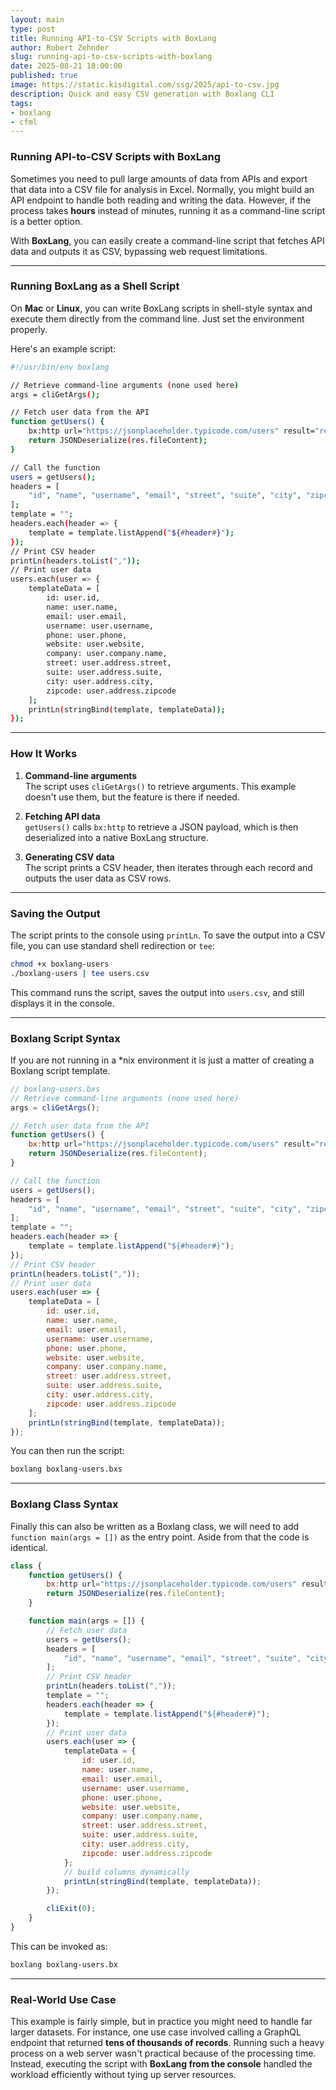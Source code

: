 ```yaml
---
layout: main
type: post
title: Running API-to-CSV Scripts with BoxLang
author: Robert Zehnder
slug: running-api-to-csv-scripts-with-boxlang
date: 2025-08-21 18:00:00
published: true
image: https://static.kisdigital.com/ssg/2025/api-to-csv.jpg
description: Quick and easy CSV generation with Boxlang CLI
tags:
- boxlang
- cfml
---
```

### Running API-to-CSV Scripts with BoxLang

Sometimes you need to pull large amounts of data from APIs and export
that data into a CSV file for analysis in Excel. Normally, you might
build an API endpoint to handle both reading and writing the data.
However, if the process takes **hours** instead of minutes, running it
as a command-line script is a better option.

With **BoxLang**, you can easily create a command-line script that
fetches API data and outputs it as CSV, bypassing web request
limitations.

------------------------------------------------------------------------

### Running BoxLang as a Shell Script

On **Mac** or **Linux**, you can write BoxLang scripts in shell-style
syntax and execute them directly from the command line. Just set the
environment properly.

Here's an example script:

``` bash
#!/usr/bin/env boxlang

// Retrieve command-line arguments (none used here)
args = cliGetArgs();

// Fetch user data from the API
function getUsers() {
	bx:http url="https://jsonplaceholder.typicode.com/users" result="res";
	return JSONDeserialize(res.fileContent);
}

// Call the function
users = getUsers();
headers = [
	"id", "name", "username", "email", "street", "suite", "city", "zipcode", "phone", "website", "company"
];
template = "";
headers.each(header => {
	template = template.listAppend("${#header#}");
});
// Print CSV header
printLn(headers.toList(","));
// Print user data
users.each(user => {
	templateData = [
		id: user.id,
		name: user.name,
		email: user.email,
		username: user.username,
		phone: user.phone,
		website: user.website,
		company: user.company.name,
		street: user.address.street,
		suite: user.address.suite,
		city: user.address.city,
		zipcode: user.address.zipcode
	];
	printLn(stringBind(template, templateData));
});
```

------------------------------------------------------------------------

### How It Works

1.  **Command-line arguments**\
    The script uses `cliGetArgs()` to retrieve arguments. This example
    doesn't use them, but the feature is there if needed.

2.  **Fetching API data**\
    `getUsers()` calls `bx:http` to retrieve a JSON payload, which is
    then deserialized into a native BoxLang structure.

3.  **Generating CSV data**\
    The script prints a CSV header, then iterates through each record
    and outputs the user data as CSV rows.

------------------------------------------------------------------------

### Saving the Output

The script prints to the console using `printLn`. To save the output
into a CSV file, you can use standard shell redirection or `tee`:

``` bash
chmod +x boxlang-users
./boxlang-users | tee users.csv
```

This command runs the script, saves the output into `users.csv`, and
still displays it in the console.

------------------------------------------------------------------------

### Boxlang Script Syntax

If you are not running in a \*nix environment it is just a matter of
creating a Boxlang script template.

``` js
// boxlang-users.bxs
// Retrieve command-line arguments (none used here)
args = cliGetArgs();

// Fetch user data from the API
function getUsers() {
	bx:http url="https://jsonplaceholder.typicode.com/users" result="res";
	return JSONDeserialize(res.fileContent);
}

// Call the function
users = getUsers();
headers = [
	"id", "name", "username", "email", "street", "suite", "city", "zipcode", "phone", "website", "company"
];
template = "";
headers.each(header => {
	template = template.listAppend("${#header#}");
});
// Print CSV header
printLn(headers.toList(","));
// Print user data
users.each(user => {
	templateData = [
		id: user.id,
		name: user.name,
		email: user.email,
		username: user.username,
		phone: user.phone,
		website: user.website,
		company: user.company.name,
		street: user.address.street,
		suite: user.address.suite,
		city: user.address.city,
		zipcode: user.address.zipcode
	];
	printLn(stringBind(template, templateData));
});
```

You can then run the script:

``` bash
boxlang boxlang-users.bxs
```

------------------------------------------------------------------------

### Boxlang Class Syntax

Finally this can also be written as a Boxlang class, we will need to add `function main(args = [])` as the
entry point. Aside from that the code is identical.

``` js
class {
	function getUsers() {
		bx:http url="https://jsonplaceholder.typicode.com/users" result="res";
		return JSONDeserialize(res.fileContent);
	}

	function main(args = []) {
		// Fetch user data
		users = getUsers();
		headers = [
			"id", "name", "username", "email", "street", "suite", "city", "zipcode", "phone", "website", "company"
		];
		// Print CSV header
		printLn(headers.toList(","));
		template = "";
		headers.each(header => {
			template = template.listAppend("${#header#}");
		});
		// Print user data
		users.each(user => {
			templateData = {
				id: user.id,
				name: user.name,
				email: user.email,
				username: user.username,
				phone: user.phone,
				website: user.website,
				company: user.company.name,
				street: user.address.street,
				suite: user.address.suite,
				city: user.address.city,
				zipcode: user.address.zipcode
			};
			// build columns dynamically
			printLn(stringBind(template, templateData));
		});

		cliExit(0);
	}
}
```

This can be invoked as:

``` bash
boxlang boxlang-users.bx
```

------------------------------------------------------------------------

### Real-World Use Case

This example is fairly simple, but in practice you might need to handle
far larger datasets. For instance, one use case involved calling a
GraphQL endpoint that returned **tens of thousands of records**. Running
such a heavy process on a web server wasn't practical because of the
processing time. Instead, executing the script with **BoxLang from the
console** handled the workload efficiently without tying up server
resources.
